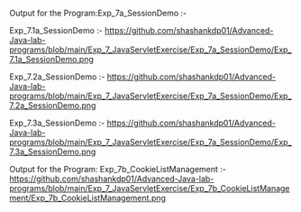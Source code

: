 Output for the Program:Exp_7a_SessionDemo :-

 Exp_7.1a_SessionDemo :- https://github.com/shashankdp01/Advanced-Java-lab-programs/blob/main/Exp_7_JavaServletExercise/Exp_7a_SessionDemo/Exp_7.1a_SessionDemo.png

 Exp_7.2a_SessionDemo :- https://github.com/shashankdp01/Advanced-Java-lab-programs/blob/main/Exp_7_JavaServletExercise/Exp_7a_SessionDemo/Exp_7.2a_SessionDemo.png
 
 Exp_7.3a_SessionDemo :- https://github.com/shashankdp01/Advanced-Java-lab-programs/blob/main/Exp_7_JavaServletExercise/Exp_7a_SessionDemo/Exp_7.3a_SessionDemo.png

 
Output for the Program: Exp_7b_CookieListManagement :- https://github.com/shashankdp01/Advanced-Java-lab-programs/blob/main/Exp_7_JavaServletExercise/Exp_7b_CookieListManagement/Exp_7b_CookieListManagement.png
